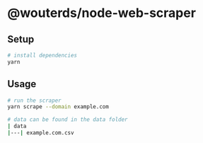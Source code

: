 # @wouterds/node-web-scraper

## Setup

```bash
# install dependencies
yarn
```

## Usage

```bash
# run the scraper
yarn scrape --domain example.com

# data can be found in the data folder
| data
|---| example.com.csv
```
